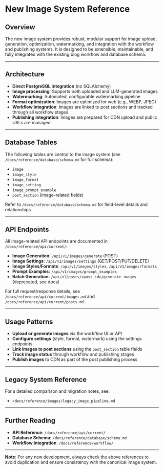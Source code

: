 # New Image System Reference

## Overview
The new image system provides robust, modular support for image upload, generation, optimization, watermarking, and integration with the workflow and publishing systems. It is designed to be extensible, maintainable, and fully integrated with the existing blog workflow and database schema.

---

## Architecture
- **Direct PostgreSQL integration** (no SQLAlchemy)
- **Image processing**: Supports both uploaded and LLM-generated images
- **Watermarking**: Automated, configurable watermarking pipeline
- **Format optimization**: Images are optimized for web (e.g., WEBP, JPEG)
- **Workflow integration**: Images are linked to post sections and tracked through all workflow stages
- **Publishing integration**: Images are prepared for CDN upload and public URLs are managed

---

## Database Tables
The following tables are central to the image system (see `/docs/reference/database/schema.md` for full schema):
- `image`
- `image_style`
- `image_format`
- `image_setting`
- `image_prompt_example`
- `post_section` (image-related fields)

Refer to `/docs/reference/database/schema.md` for field-level details and relationships.

---

## API Endpoints
All image-related API endpoints are documented in `/docs/reference/api/current/`:
- **Image Generation**: `/api/v1/images/generate` (POST)
- **Image Settings**: `/api/v1/images/settings` (GET/POST/PUT/DELETE)
- **Image Styles/Formats**: `/api/v1/images/styles`, `/api/v1/images/formats`
- **Prompt Examples**: `/api/v1/images/prompt_examples`
- **Batch Generation**: `/api/v1/posts/<post_id>/generate_images` (deprecated, see docs)

For full request/response details, see `/docs/reference/api/current/images.md` and `/docs/reference/api/current/posts.md`.

---

## Usage Patterns
- **Upload or generate images** via the workflow UI or API
- **Configure settings** (style, format, watermark) using the settings endpoints
- **Link images to post sections** using the `post_section` table fields
- **Track image status** through workflow and publishing stages
- **Publish images** to CDN as part of the post publishing process

---

## Legacy System Reference
For a detailed comparison and migration notes, see:
- `/docs/reference/images/legacy_image_pipeline.md`

---

## Further Reading
- **API Reference**: `/docs/reference/api/current/`
- **Database Schema**: `/docs/reference/database/schema.md`
- **Workflow Integration**: `/docs/reference/workflow/`

---

**Note:** For any new development, always check the above references to avoid duplication and ensure consistency with the canonical image system. 